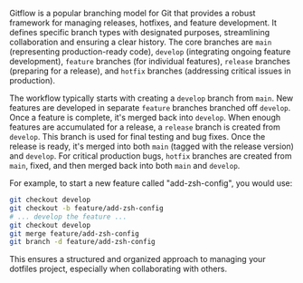Gitflow is a popular branching model for Git that provides a robust framework for managing releases, hotfixes, and feature development. It defines specific branch types with designated purposes, streamlining collaboration and ensuring a clear history. The core branches are `main` (representing production-ready code), `develop` (integrating ongoing feature development), `feature` branches (for individual features), `release` branches (preparing for a release), and `hotfix` branches (addressing critical issues in production).

The workflow typically starts with creating a `develop` branch from `main`. New features are developed in separate `feature` branches branched off `develop`. Once a feature is complete, it's merged back into `develop`. When enough features are accumulated for a release, a `release` branch is created from `develop`. This branch is used for final testing and bug fixes. Once the release is ready, it's merged into both `main` (tagged with the release version) and `develop`. For critical production bugs, `hotfix` branches are created from `main`, fixed, and then merged back into both `main` and `develop`.

For example, to start a new feature called "add-zsh-config", you would use:

```bash
git checkout develop
git checkout -b feature/add-zsh-config
# ... develop the feature ...
git checkout develop
git merge feature/add-zsh-config
git branch -d feature/add-zsh-config
```

This ensures a structured and organized approach to managing your dotfiles project, especially when collaborating with others.